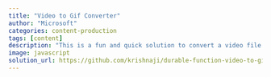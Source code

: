 ```yaml
---
title: "Video to Gif Converter"
author: "Microsoft"
categories: content-production
tags: [content]
description: "This is a fun and quick solution to convert a video file into a GIF image for posting on social media. It is a great example of how to deploy a serverless workflow to produce content quickly and reliably. This application uses Azure Durable functions, Blob Storage, Event Grid, Application Insights and ffmpeg."
image: javascript
solution_url: https://github.com/krishnaji/durable-function-video-to-gif
---
```

